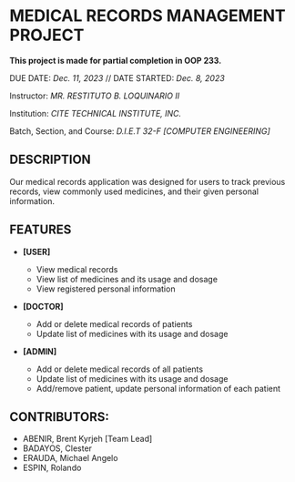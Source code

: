 # MEDICAL RECORDS MANAGEMENT PROJECT
**This project is made for partial completion in OOP 233.**

DUE DATE: *Dec. 11, 2023* // DATE STARTED: *Dec. 8, 2023*

Instructor: *MR. RESTITUTO B. LOQUINARIO II*

Institution: *CITE TECHNICAL INSTITUTE, INC.*

Batch, Section, and Course: *D.I.E.T 32-F [COMPUTER ENGINEERING]*

## DESCRIPTION
Our medical records application was designed for users to track previous records, view commonly used medicines, and their given personal information.

## FEATURES
- __[USER]__
  - View medical records
  - View list of medicines and its usage and dosage
  - View registered personal information

- __[DOCTOR]__
  - Add or delete medical records of patients
  - Update list of medicines with its usage and dosage

- __[ADMIN]__
  - Add or delete medical records of all patients
  - Update list of medicines with its usage and dosage
  - Add/remove patient, update personal information of each patient

## CONTRIBUTORS:
- ABENIR, Brent Kyrjeh [Team Lead]
- BADAYOS, Clester
- ERAUDA, Michael Angelo
- ESPIN, Rolando